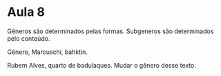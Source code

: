 Aula 8
======

Gêneros são determinados pelas formas.
Subgeneros são determinados pelo conteúdo.

Gênero, Marcuschi, bahktin.

Rubem Alves, quarto de badulaques.
Mudar o gênero desse texto.